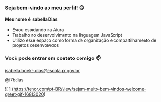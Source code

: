### Seja bem-vindo ao meu perfil! 😊

#### Meu nome é Isabella Dias

- Estou estudando na Alura
- Trabalho no desenvolvimento na linguagem JavaScript
- Utilizo esse espaço como forma de organização e compartilhamento de projetos desenvolvidos

### Você pode entrar em contato comigo 📫

isabella.boeke.dias@escola.pr.gov.br

@i7bdias

![ ] (https://tenor.com/pt-BR/view/sejam-muito-bem-vindos-welcome-greet-gif-16813020)
